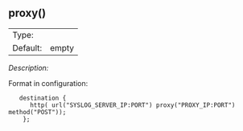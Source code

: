 ---
---
<!-- DISCLAIMER: This file is based on the syslog-ng Open Source Edition documentation https://github.com/balabit/syslog-ng-ose-guides/commit/2f4a52ee61d1ea9ad27cb4f3168b95408fddfdf2 and is used under the terms of The syslog-ng Open Source Edition Documentation License. The file has been modified by Axoflow. -->

## proxy()

|          |       |
| -------- | ----- |
| Type:    |       |
| Default: | empty |

*Description:*

Format in configuration:

```shell
   destination {
      http( url("SYSLOG_SERVER_IP:PORT") proxy("PROXY_IP:PORT") method("POST"));
    }; 
```

